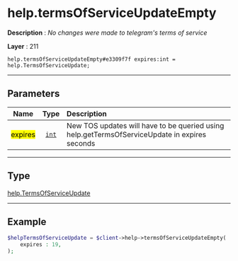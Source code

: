 # help.termsOfServiceUpdateEmpty

**Description** : *No changes were made to telegram's terms of service*

**Layer** : 211

```tl
help.termsOfServiceUpdateEmpty#e3309f7f expires:int = help.TermsOfServiceUpdate;
```

---

## Parameters

| Name | Type | Description |
| :---: | :---: | :--- |
| <mark>expires</mark> | [`int`](type/int) | New TOS updates will have to be queried using help.getTermsOfServiceUpdate in expires seconds |

---

## Type

[help.TermsOfServiceUpdate](type/help.TermsOfServiceUpdate)

---

## Example

```php
$helpTermsOfServiceUpdate = $client->help->termsOfServiceUpdateEmpty(
	expires : 19,
);
```